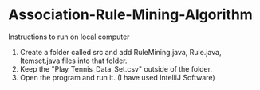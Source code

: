 # Association-Rule-Mining-Algorithm

Instructions to run on local computer

1) Create a folder called src and add RuleMining.java, Rule.java, Itemset.java files into that folder.
2) Keep the "Play_Tennis_Data_Set.csv" outside of the folder.
3) Open the program and run it. (I have used IntelliJ Software)
